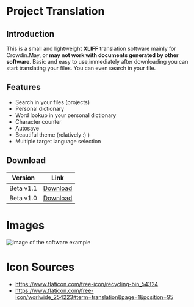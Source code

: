 # Project Translation

## Introduction
This is a small and lightweight **XLIFF** translation software mainly for Crowdin.May, or **may not work with documents generated by other software**.
Basic and easy to use,immediately after downloading you can start translating your files.
You can even search in your file.

## Features
- Search in your files (projects)
- Personal dictionary
- Word lookup in your personal dictionary
- Character counter
- Autosave
- Beautiful theme (relatively :) )
- Multiple target language selection

## Download

Version | Link
------------ | -------------
Beta v1.1 | [Download](https://www.dropbox.com/s/ab30j1fc0mtlmpa/ProjectTranslation_Beta_V1.1_signed.exe?dl=1)
Beta v1.0 | [Download](https://www.dropbox.com/s/sjrt2lam171rjd6/ProjectTranslation_Beta_V1.0_signed.exe?dl=1)



# Images 
![Image of the software example](https://image.ibb.co/izMr7f/Screenshot-5.png)

# Icon Sources
- https://www.flaticon.com/free-icon/recycling-bin_54324
- https://www.flaticon.com/free-icon/worlwide_254223#term=translation&page=1&position=95
